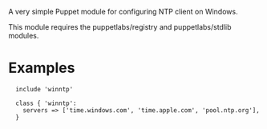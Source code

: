 A very simple Puppet module for configuring NTP client on Windows.

This module requires the puppetlabs/registry and puppetlabs/stdlib modules.

# Examples #

```puppet
  include 'winntp'

  class { 'winntp':
    servers => ['time.windows.com', 'time.apple.com', 'pool.ntp.org'],
  }
```
